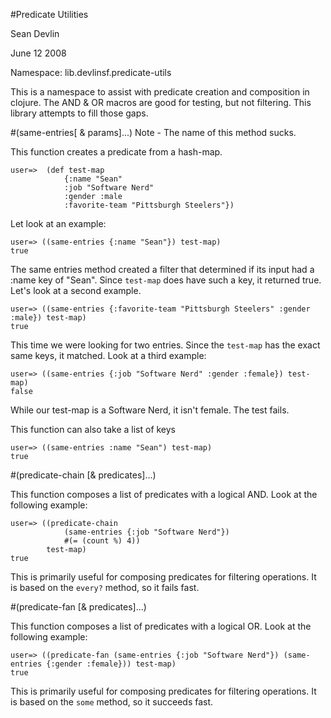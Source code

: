 #Predicate Utilities

Sean Devlin

June 12 2008

Namespace: lib.devlinsf.predicate-utils

This is a namespace to assist with predicate creation and composition in clojure.  The AND & OR macros are good for testing, but not filtering.
This library attempts to fill those gaps.

#(same-entries[ & params]...)
Note - The name of this method sucks.

This function creates a predicate from a hash-map.

	user=> 	(def test-map 
				{:name "Sean" 
				:job "Software Nerd" 
				:gender :male 
				:favorite-team "Pittsburgh Steelers"})
				
Let look at an example:

	user=> ((same-entries {:name "Sean"}) test-map)
	true
				
The same entries method created a filter that determined if its input had a :name key of "Sean".  Since `test-map` does have such a key, it returned true.  Let's look at a
second example.

	user=> ((same-entries {:favorite-team "Pittsburgh Steelers" :gender :male}) test-map)
	true
	
This time we were looking for two entries.  Since the `test-map` has the exact same keys, it matched.  Look at a third example:

	user=> ((same-entries {:job "Software Nerd" :gender :female}) test-map)
	false
	
While our test-map is a Software Nerd, it isn't female.  The test fails.
	
This function can also take a list of keys
	
	user=> ((same-entries :name "Sean") test-map)
	true
	
#(predicate-chain [& predicates]...)

This function composes a list of predicates with a logical AND.  Look at the following example:

	user=> ((predicate-chain 
				(same-entries {:job "Software Nerd"}) 
				#(= (count %) 4)) 
			test-map)
	true

This is primarily useful for composing predicates for filtering operations.  It is based on the `every?` method, so it fails fast.

#(predicate-fan [& predicates]...)	

This function composes a list of predicates with a logical OR.  Look at the following example:

	user=> ((predicate-fan (same-entries {:job "Software Nerd"}) (same-entries {:gender :female})) test-map)
	true

This is primarily useful for composing predicates for filtering operations.  It is based on the `some` method, so it succeeds fast.